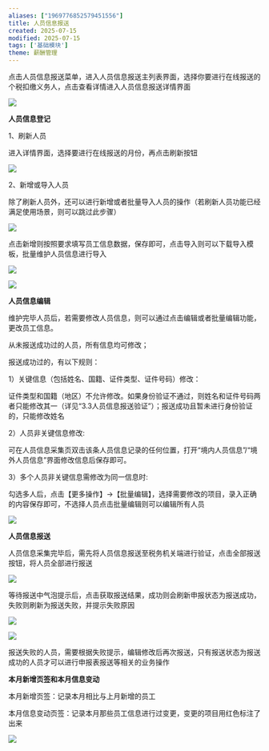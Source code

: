 ```yaml
---
aliases: ["1969776852579451556"]
title: 人员信息报送
created: 2025-07-15
modified: 2025-07-15
tags: ['基础模块']
theme: 薪酬管理
---
```


点击人员信息报送菜单，进入人员信息报送主列表界面，选择你要进行在线报送的个税扣缴义务人，点击查看详情进入人员信息报送详情界面

![](d95eb5f2066a427101068e88dff4ff06.jpg)

**人员信息登记**

1、刷新人员

进入详情界面，选择要进行在线报送的月份，再点击刷新按钮

![](9219b5d2ff930aba2e6692740f358ff2.jpg)

2、新增或导入人员

除了刷新人员外，还可以进行新增或者批量导入人员的操作（若刷新人员功能已经满足使用场景，则可以跳过此步骤）

![](690595e4b6bc4cdd693c65ba4da56861.jpg)

点击新增则按照要求填写员工信息数据，保存即可，点击导入则可以下载导入模板，批量维护人员信息进行导入

![](4e6a71dd2daee6a157bcced2b0615e29.jpg)

![](24de01a0ec265aa91acc5b386dab1d8b.jpg)

**人员信息编辑**

维护完毕人员后，若需要修改人员信息，则可以通过点击编辑或者批量编辑功能，更改员工信息。

从未报送成功过的人员，所有信息均可修改；

报送成功过的，有以下规则：

1）关键信息（包括姓名、国籍、证件类型、证件号码）修改：

证件类型和国籍（地区）不允许修改。如果身份验证不通过，则姓名和证件号码两者只能修改其一（详见“3.3人员信息报送验证”）；报送成功且暂未进行身份验证的，只能修改姓名

2）人员非关键信息修改:

可在人员信息采集页双击该条人员信息记录的任何位置，打开“境内人员信息”/“境外人员信息”界面修改信息后保存即可。

3）多个人员非关键信息需修改为同一信息时:

勾选多人后，点击【更多操作】→【批量编辑】，选择需要修改的项目，录入正确的内容保存即可，不选择人员点击批量编辑则可以编辑所有人员

![](7af41a089b21f24c5804a09dddc35120.jpg)

**人员信息报送**

人员信息采集完毕后，需先将人员信息报送至税务机关端进行验证，点击全部报送按钮，将人员全部进行报送

![](51a83512306521e421950e28142f1c53.jpg)

等待报送中气泡提示后，点击获取报送结果，成功则会刷新申报状态为报送成功，失败则刷新为报送失败，并提示失败原因

![](65ea799b9089874f3b7496be48652ef4.jpg)

![](6dbe4d55d46d56f77963f04dc9a88d15.jpg)

报送失败的人员，需要根据失败提示，编辑修改后再次报送，只有报送状态为报送成功的人员才可以进行申报表报送等相关的业务操作

**本月新增页签和本月信息变动**

本月新增页签：记录本月相比与上月新增的员工

本月信息变动页签：记录本月那些员工信息进行过变更，变更的项目用红色标注了出来

![](7c6fc713411b715420f2002f9d80ce7e.jpg)